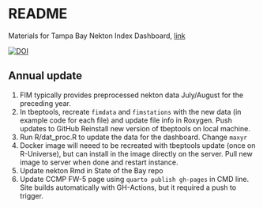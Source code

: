 # README

Materials for Tampa Bay Nekton Index Dashboard, [link](http://shiny.tbep.org/nekton-dash/)

[![DOI](https://zenodo.org/badge/276705811.svg)](https://zenodo.org/badge/latestdoi/276705811)

## Annual update

1. FIM typically provides preprocessed nekton data July/August for the preceding year. 
1. In tbeptools, recreate `fimdata` and `fimstations` with the new data (in example code for each file) and update file info in Roxygen. Push updates to GitHub Reinstall new version of tbeptools on local machine.
1. Run R/dat_proc.R to update the data for the dashboard. Change `maxyr`
1. Docker image will neeed to be recreated with tbeptools update (once on R-Universe), but can install in the image directly on the server. Pull new image to server when done and restart instance. 
1. Update nekton Rmd in State of the Bay repo
1. Update CCMP FW-5 page using `quarto publish gh-pages` in CMD line. Site builds automatically with GH-Actions, but it required a push to trigger.